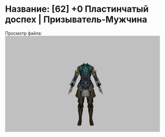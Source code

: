 # Название: [62] +0 Пластинчатый доспех | Призыватель-Мужчина

Просмотр файла:
![p080001.png](p080001.png)